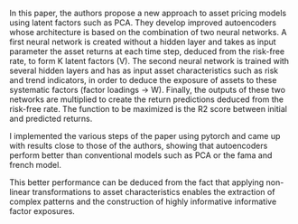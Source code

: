 In this paper, the authors propose a new approach to asset pricing models using latent factors such as PCA.
They develop improved autoencoders whose architecture is based on the combination of two neural networks.
A first neural network is created without a hidden layer and takes as input parameter the asset returns
at each time step, deduced from the risk-free rate, to form K latent factors (V).
The second neural network is trained with several hidden layers and has as input asset characteristics such as risk and trend indicators, in order to deduce the exposure of assets to these systematic factors (factor loadings -> W).
Finally, the outputs of these two networks are multiplied to create the return predictions deduced from the risk-free rate.
The function to be maximized is the R2 score between initial and predicted returns.

I implemented the various steps of the paper using pytorch and came up with results close to those of the authors, showing that autoencoders perform better than conventional models such as PCA or the fama and french model.

This better performance can be deduced from the fact that applying non-linear transformations to asset characteristics enables the extraction of complex patterns and the construction of highly informative informative factor exposures.
